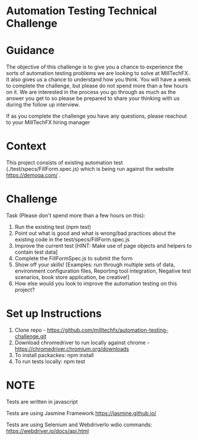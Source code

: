 # Automation Testing Technical Challenge

# Guidance
The objective of this challenge is to give you a chance to experience the sorts of automation testing problems we are looking to solve at MillTechFX. It also gives us a chance to understand how you think. You will have a week to complete the challenge, but please do not spend more than a few hours on it. We are interested in the process you go through as much as the answer you get to so please be prepared to share your thinking with us during the follow up interview.

If as you complete the challenge you have any questions, please reachout to your MillTechFX hiring manager

# Context
This project consists of existing automation test (./test/specs/FillForm.spec.js) which is being run against the website https://demoqa.com/ . 

# Challenge
Task (Please don't spend more than a few hours on this):
1. Run the existing test (npm test)
2. Point out what is good and what is wrong/bad practices about the existing code in the test/specs/FillForm.spec.js
3. Improve the current test [HINT: Make use of page objects and helpers to contain test data]
4. Complete the FillFormSpec.js to submit the form
5. Show off your skills! [Examples: run through multiple sets of data, environment configuration files, Reporting tool integration, Negative test scenarios, book store application, be creative!]
6. How else would you look to improve the automation testing on this project?

# Set up Instructions
1. Clone repo - https://github.com/milltechfx/automation-testing-challenge.git
2. Download chromedriver to run locally against chrome - https://chromedriver.chromium.org/downloads
3. To install packackes: npm install 
4. To run tests locally: npm test

# NOTE

Tests are written in javascript

Tests are using Jasmine Framework
https://jasmine.github.io/

Tests are using Selenium and WebdriverIo
wdio commands: https://webdriver.io/docs/api.html